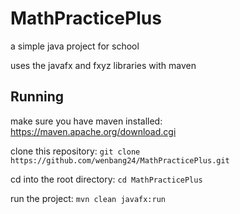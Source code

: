 # MathPracticePlus
a simple java project for school

uses the javafx and fxyz libraries with maven

## Running
make sure you have maven installed: https://maven.apache.org/download.cgi

clone this repository: `git clone https://github.com/wenbang24/MathPracticePlus.git`

cd into the root directory: `cd MathPracticePlus`

run the project: `mvn clean javafx:run`